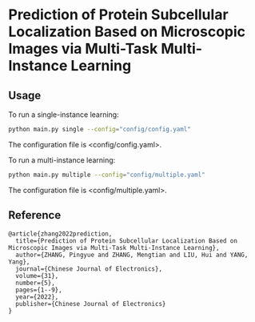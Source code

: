 # Prediction of Protein Subcellular Localization Based on Microscopic Images via Multi-Task Multi-Instance Learning

## Usage
To run a single-instance learning:
```sh
python main.py single --config="config/config.yaml"
```
The configuration file is <config/config.yaml>.

To run a multi-instance learning:
```sh
python main.py multiple --config="config/multiple.yaml"
```
The configuration file is <config/multiple.yaml>.

## Reference
```
@article{zhang2022prediction,
  title={Prediction of Protein Subcellular Localization Based on Microscopic Images via Multi-Task Multi-Instance Learning},
  author={ZHANG, Pingyue and ZHANG, Mengtian and LIU, Hui and YANG, Yang},
  journal={Chinese Journal of Electronics},
  volume={31},
  number={5},
  pages={1--9},
  year={2022},
  publisher={Chinese Journal of Electronics}
}
```